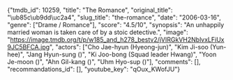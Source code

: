 {"tmdb_id": 10259, "title": "The Romance", "original_title": "\ub85c\ub9dd\uc2a4", "slug_title": "the-romance", "date": "2006-03-16", "genre": ["Drame / Romance"], "score": "4.5/10", "synopsis": "An unhappily married woman is taken care of by a stoic detective.", "image": "https://image.tmdb.org/t/p/w185_and_h278_bestv2/jVIRGkVH2NblvxLFiUx9JC5BFCA.jpg", "actors": ["Cho Jae-hyun (Hyeong-jun)", "Kim Ji-soo (Yun-hee)", "Jang Hyun-sung ()", "Ki Joo-bong (Squad leader Hwang)", "Yoon Je-moon ()", "Ahn Gil-kang ()", "Uhm Hyo-sup ()"], "comments": [], "recommandations_id": [], "youtube_key": "qOux_KWofJU"}
